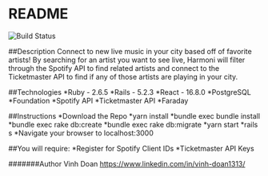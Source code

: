 # README

![Build Status](https://codeship.com/projects/7b68f8c0-2dba-0138-adac-4efad49979b2/status?branch=master)

##Description
Connect to new live music in your city based off of favorite artists! By searching for an artist you want to see live, Harmoni will filter through the Spotify API to find related artists and connect to the Ticketmaster API to find if any of those artists are playing in your city.

##Technologies
*Ruby - 2.6.5
*Rails - 5.2.3
*React - 16.8.0
*PostgreSQL
*Foundation
*Spotify API
*Ticketmaster API
*Faraday

##Instructions
*Download the Repo
*yarn install
*bundle exec bundle install
*bundle exec rake db:create
*bundle exec rake db:migrate
*yarn start
*rails s
*Navigate your browser to localhost:3000

##You will require:
*Register for Spotify Client IDs
*Ticketmaster API Keys

#######Author
Vinh Doan
https://www.linkedin.com/in/vinh-doan1313/

